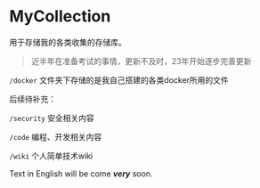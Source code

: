 # MyCollection

用于存储我的各类收集的存储库。

> 近半年在准备考试的事情，更新不及时，23年开始逐步完善更新

`/docker`
文件夹下存储的是我自己搭建的各类docker所用的文件

后续待补充：

`/security` 安全相关内容

`/code` 编程、开发相关内容

`/wiki` 个人简单技术wiki

Text in English will be come ***very*** soon.
